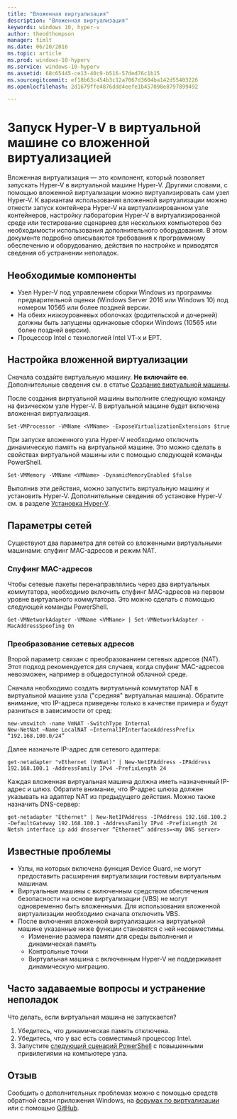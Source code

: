 ```yaml
---
title: "Вложенная виртуализация"
description: "Вложенная виртуализация"
keywords: windows 10, hyper-v
author: theodthompson
manager: timlt
ms.date: 06/20/2016
ms.topic: article
ms.prod: windows-10-hyperv
ms.service: windows-10-hyperv
ms.assetid: 68c65445-ce13-40c9-b516-57ded76c1b15
ms.sourcegitcommit: ef18b63c454b3c12a7067d3604ba142d55403226
ms.openlocfilehash: 2d1679ffe4876ddd4eefe1b457098e8797899492

---
```


# Запуск Hyper-V в виртуальной машине со вложенной виртуализацией

Вложенная виртуализация — это компонент, который позволяет запускать Hyper-V в виртуальной машине Hyper-V. Другими словами, с помощью вложенной виртуализации можно виртуализировать сам узел Hyper-V. К вариантам использования вложенной виртуализации можно отнести запуск контейнера Hyper-V на виртуализированном узле контейнеров, настройку лаборатории Hyper-V в виртуализированной среде или тестирование сценариев для нескольких компьютеров без необходимости использования дополнительного оборудования. В этом документе подробно описываются требования к программному обеспечению и оборудованию, действия по настройке и приводятся сведения об устранении неполадок.

## Необходимые компоненты

- Узел Hyper-V под управлением сборки Windows из программы предварительной оценки (Windows Server 2016 или Windows 10) под номером 10565 или более поздней версии.
- На обеих низкоуровневых оболочках (родительской и дочерней) должны быть запущены одинаковые сборки Windows (10565 или более поздней версии).
- Процессор Intel с технологией Intel VT-x и EPT.

## Настройка вложенной виртуализации

Сначала создайте виртуальную машину. **Не включайте ее**. Дополнительные сведения см. в статье [Создание виртуальной машины](../quick_start/walkthrough_create_vm.md).

После создания виртуальной машины выполните следующую команду на физическом узле Hyper-V. В виртуальной машине будет включена вложенная виртуализация.

```none
Set-VMProcessor -VMName <VMName> -ExposeVirtualizationExtensions $true
```
При запуске вложенного узла Hyper-V необходимо отключить динамическую память на виртуальной машине. Это можно сделать в свойствах виртуальной машины или с помощью следующей команды PowerShell.
```none
Set-VMMemory -VMName <VMName> -DynamicMemoryEnabled $false
```

Выполнив эти действия, можно запустить виртуальную машину и установить Hyper-V. Дополнительные сведения об установке Hyper-V см. в разделе [Установка Hyper-V]( https://msdn.microsoft.com/en-us/virtualization/hyperv_on_windows/quick_start/walkthrough_install).

## Параметры сетей
Существуют два параметра для сетей со вложенными виртуальными машинами: спуфинг MAC-адресов и режим NAT.

### Спуфинг MAC-адресов
Чтобы сетевые пакеты перенаправлялись через два виртуальных коммутатора, необходимо включить спуфинг MAC-адресов на первом уровне виртуального коммутатора. Это можно сделать с помощью следующей команды PowerShell.

```none
Get-VMNetworkAdapter -VMName <VMName> | Set-VMNetworkAdapter -MacAddressSpoofing On
```
### Преобразование сетевых адресов
Второй параметр связан с преобразованием сетевых адресов (NAT). Этот подход рекомендуется для случаев, когда спуфинг MAC-адресов невозможен, например в общедоступной облачной среде.

Сначала необходимо создать виртуальный коммутатор NAT в виртуальной машине узла ("средняя" виртуальная машина). Обратите внимание, что IP-адреса приведены только в качестве примера и будут разниться в зависимости от сред:
```none
new-vmswitch -name VmNAT -SwitchType Internal
New-NetNat –Name LocalNAT –InternalIPInterfaceAddressPrefix “192.168.100.0/24”
```
Далее назначьте IP-адрес для сетевого адаптера:
```none
get-netadapter "vEthernet (VmNat)" | New-NetIPAddress -IPAddress 192.168.100.1 -AddressFamily IPv4 -PrefixLength 24
```
Каждая вложенная виртуальная машина должна иметь назначенный IP-адрес и шлюз. Обратите внимание, что IP-адрес шлюза должен указывать на адаптер NAT из предыдущего действия. Можно также назначить DNS-сервер:
```none
get-netadapter "Ethernet" | New-NetIPAddress -IPAddress 192.168.100.2 -DefaultGateway 192.168.100.1 -AddressFamily IPv4 -PrefixLength 24
Netsh interface ip add dnsserver “Ethernet” address=<my DNS server>
```


## Известные проблемы

- Узлы, на которых включена функция Device Guard, не могут предоставить расширения виртуализации гостевым виртуальным машинам.
- Виртуальные машины с включенным средством обеспечения безопасности на основе виртуализации (VBS) не могут одновременно быть вложенными. Для использования вложенной виртуализации необходимо сначала отключить VBS.
- После включения вложенной виртуализации на виртуальной машине указанные ниже функции становятся с ней несовместимы.  
  * Изменение размера памяти для среды выполнения и динамическая память
  * Контрольные точки
  * Виртуальная машина с включенным Hyper-V не поддерживает динамическую миграцию.

## Часто задаваемые вопросы и устранение неполадок

Что делать, если виртуальная машина не запускается?

1. Убедитесь, что динамическая память отключена.
2. Убедитесь, что у вас есть совместимый процессор Intel.
3. Запустите [следующий сценарий PowerShell](https://raw.githubusercontent.com/Microsoft/Virtualization-Documentation/master/hyperv-tools/Nested/Get-NestedVirtStatus.ps1) с повышенными привилегиями на компьютере узла.

## Отзыв

Сообщить о дополнительных проблемах можно с помощью средств обратной связи приложения Windows, на [форумах по виртуализации](https://social.technet.microsoft.com/Forums/windowsserver/En-us/home?forum=winserverhyperv) или с помощью [GitHub](https://github.com/Microsoft/Virtualization-Documentation).



<!--HONumber=Jun16_HO3-->


